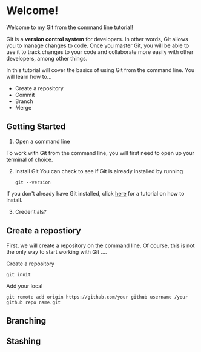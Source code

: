 # Welcome!
Welcome to my Git from the command line tutorial!

Git is a **version control system** for developers. In other words, Git allows you to manage changes to code. Once you master Git, you will be able to use it to track changes to your code and collaborate more easily with other developers, among other things.

In this tutorial will cover the basics of using Git from the command line. You will learn how to...
* Create a repository
* Commit
* Branch
* Merge

## Getting Started

1. Open a command line

  To work with Git from the command line, you will first need to open up your terminal of choice.
  
2. Install Git
  You can check to see if Git is already installed by running
   ```
   git --version
   ```
If you don't already have Git installed, click [here](https://docs.gitlab.com/ee/topics/git/how_to_install_git/index.html) for a tutorial on how to install.
 
3. Credentials?

## Create a repostiory
First, we will create a repository on the command line. Of course, this is not the only way to start working with Git ....

Create a repository
```
git innit
```

Add your local


```
git remote add origin https://github.com/your github username /your github repo name.git
```


## Branching

## Stashing
